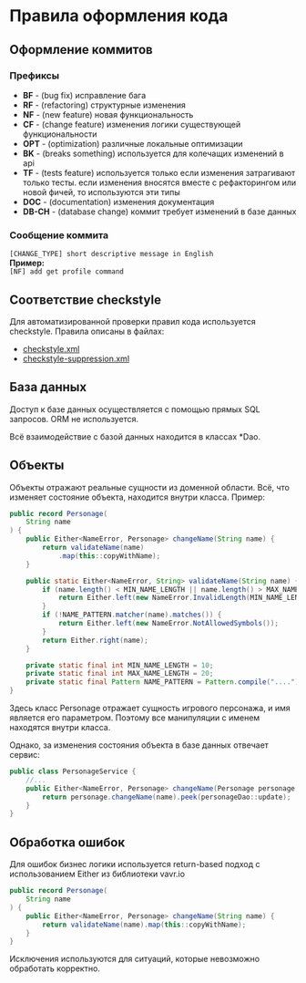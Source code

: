 # Правила оформления кода

## Оформление коммитов

### Префиксы

- **BF** - (bug fix) исправление бага
- **RF** - (refactoring) структурные изменения
- **NF** - (new feature) новая функциональность
- **CF** - (change feature) изменения логики существующей функциональности
- **OPT** - (optimization) различные локальные оптимизации
- **BK** - (breaks something) используется для колечащих изменений в api
- **TF** - (tests feature) используется только если изменения затрагивают только тесты. если изменения вносятся вместе с рефакторингом или новой фичей, то используются эти типы
- **DOC** - (documentation) изменения документация
- **DB-CH** - (database change) коммит требует изменений в базе данных

### Сообщение коммита

`[CHANGE_TYPE] short descriptive message in English`<br>
**Пример:**<br>
`[NF] add get profile command`

## Соответствие checkstyle

Для автоматизированной проверки правил кода используется checkstyle. Правила описаны в файлах:
- [checkstyle.xml](../../checkstyle.xml)
- [checkstyle-suppression.xml](../../checkstyle-suppression.xml)

## База данных
Доступ к базе данных осуществляется с помощью прямых SQL запросов. ORM не используется.

Всё взаимодействие с базой данных находится в классах *Dao.

## Объекты
Объекты отражают реальные сущности из доменной области. Всё, что изменяет состояние объекта, находится внутри класса.
Пример:
```java
public record Personage(
    String name
) {
    public Either<NameError, Personage> changeName(String name) {
        return validateName(name)
            .map(this::copyWithName);
    }

    public static Either<NameError, String> validateName(String name) {
        if (name.length() < MIN_NAME_LENGTH || name.length() > MAX_NAME_LENGTH) {
            return Either.left(new NameError.InvalidLength(MIN_NAME_LENGTH, MAX_NAME_LENGTH));
        }
        if (!NAME_PATTERN.matcher(name).matches()) {
            return Either.left(new NameError.NotAllowedSymbols());
        }
        return Either.right(name);
    }

    private static final int MIN_NAME_LENGTH = 10;
    private static final int MAX_NAME_LENGTH = 20;
    private static final Pattern NAME_PATTERN = Pattern.compile("....");
}
```
Здесь класс Personage отражает сущность игрового персонажа, и имя является его параметром. 
Поэтому все манипуляции с именем находятся внутри класса. 

Однако, за изменения состояния объекта в базе данных отвечает сервис:
```java
public class PersonageService {
    //...
    public Either<NameError, Personage> changeName(Personage personage, String name) {
        return personage.changeName(name).peek(personageDao::update);
    }
}
```

## Обработка ошибок
Для ошибок бизнес логики используется return-based подход с использованием Either из библиотеки vavr.io
```java
public record Personage(
    String name
) {
    public Either<NameError, Personage> changeName(String name) {
        return validateName(name).map(this::copyWithName);
    }
}
```

Исключения используются для ситуаций, которые невозможно обработать корректно.


